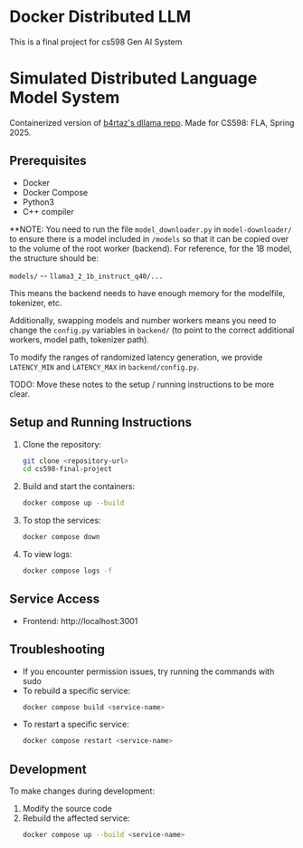 # Docker Distributed LLM
This is a final project for cs598 Gen AI System
# Simulated Distributed Language Model System

Containerized version of [b4rtaz's dllama repo](https://github.com/b4rtaz/distributed-llama). Made for CS598: FLA, Spring 2025. 

## Prerequisites
- Docker
- Docker Compose
- Python3
- C++ compiler

**NOTE: You need to run the file `model_downloader.py` in `model-downloader/` to ensure there is a model included in `/models` so that it can be copied over to the volume of the root worker (backend). For reference, for the 1B model, the structure should be:

`models/`
-- `llama3_2_1b_instruct_q40/...`

This means the backend needs to have enough memory for the modelfile, tokenizer, etc. 

Additionally, swapping models and number workers means you need to change the `config.py` variables in `backend/` (to point to the correct additional workers, model path, tokenizer path).

To modify the ranges of randomized latency generation, we provide `LATENCY_MIN` and `LATENCY_MAX` in `backend/config.py`. 

TODO: Move these notes to the setup / running instructions to be more clear. 

## Setup and Running Instructions

1. Clone the repository:
   ```bash
   git clone <repository-url>
   cd cs598-final-project
   ```

2. Build and start the containers:
   ```bash
   docker compose up --build
   ```

3. To stop the services:
   ```bash
   docker compose down
   ```

4. To view logs:
   ```bash
   docker compose logs -f
   ```

## Service Access
- Frontend: http://localhost:3001
<!-- - Backend API: http://localhost:8000 -->

## Troubleshooting

- If you encounter permission issues, try running the commands with sudo
- To rebuild a specific service:
  ```bash
  docker compose build <service-name>
  ```
- To restart a specific service:
  ```bash
  docker compose restart <service-name>
  ```

## Development

To make changes during development:
1. Modify the source code
2. Rebuild the affected service:
   ```bash
   docker compose up --build <service-name>
   ```
